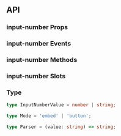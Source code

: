 ## API

### input-number Props

<field-table :data="inputNumberProps"/>

### input-number Events

<field-table :data="inputNumberEvents" type="emits" />

### input-number Methods

<field-table :data="inputNumberMethods" type="methods" />

### input-number Slots

<field-table :data="inputNumberSlots"  type="slots"/>

### Type

```typescript
type InputNumberValue = number | string;

type Mode = 'embed' | 'button';

type Parser = (value: string) => string;
```

<script setup>
import { ref } from 'vue';

const inputNumberProps = ref([
  {
    name: 'model-value (v-model)',
    desc: '绑定值',
    type: 'InputNumberValue',
    value: '-',
  },
  {
    name: 'default-value',
    desc: '默认值（非受控模式）',
    type: 'InputNumberValue',
    value: "''",
  },
  {
    name: 'mode',
    desc: '模式（embed：按钮内嵌模式，button：左右按钮模式）',
    type: "Mode",
    value: "'embed'",
  },
  {
    name: 'precision',
    desc: '数字精度',
    type: 'number',
    value: '-',
  },
  {
    name: 'step',
    desc: '数字变化步长',
    type: 'number',
    value: '1',
  },
  {
    name: 'disabled',
    desc: '是否禁用',
    type: 'boolean',
    value: 'false',
  },
  {
    name: 'error',
    desc: '是否为错误状态',
    type: 'boolean',
    value: 'false',
  },
  {
    name: 'max',
    desc: '最大值',
    type: 'number',
    value: 'Infinity',
  },
  {
    name: 'min',
    desc: '最小值',
    type: 'number',
    value: '-Infinity',
  },
  {
    name: 'formatter',
    desc: '定义输入框展示值',
    type: 'Format<string>',
    value: '-',
    href:'/guide/types'
  },
  {
    name: 'parser',
    desc: '从 formatter 转换为数字，和 formatter 搭配使用',
    type: 'Parser',
    value: '-',
  },
  {
    name: 'placeholder',
    desc: '输入框提示文字',
    type: 'string',
    value: '-',
  },
  {
    name: 'hide-button',
    desc: '是否隐藏按钮',
    type: 'boolean',
    value: 'false',
  },
  {
    name: 'size',
    desc: '输入框大小',
    type: "Size",
    value: "'medium'",
    href:"/guide/types"
  },
  {
    name: 'allow-clear',
    desc: '是否允许清空输入框',
    type: 'boolean',
    value: 'false',
  },
  {
    name: 'read-only',
    desc: '只读',
    type: 'boolean',
    value: 'false',
  },
  {
    name: 'input-attrs',
    desc: '内部 input 元素的属性',
    type: 'object',
    value: '-',
  },
]);

const inputNumberEvents = ref([
  {
    name: 'change',
    desc: '值发生改变时触发',
    type: {
      value: 'InputNumberValue',
      ev: 'Event'
    },
    value: '-',
  },
  {
    name: 'focus',
    desc: '输入框获取焦点时触发',
    type: {
      ev: 'FocusEvent'
    },
    value: '-',
  },
  {
    name: 'blur',
    desc: '输入框失去焦点时触发',
    type: {
      ev: 'FocusEvent'
    },
    value: '-',
  },
  {
    name: 'clear',
    desc: '用户点击清除按钮时触发',
    type: {
      ev: 'Event'
    },
    value: '-',
  },
  {
    name: 'input',
    desc: '输入时触发',
    type: {
      value: 'InputNumberValue',
      ev: 'Event'
    },
    value: '-',
  },
  {
    name: 'keydown',
    desc: '按下键盘时触发',
    type: {
      ev: 'KeyboardEvent'
    },
    value: '-',
  },
]);

const inputNumberMethods = ref([
  {
    name: 'focus',
    desc: '使输入框获取焦点',
    type: '-',
    value: '-',
  },
  {
    name: 'blur',
    desc: '使输入框失去焦点',
    type: '-',
    value: '-',
  },
]);

const inputNumberSlots = ref([
  {
    name: 'minus',
    desc: '数值减少图标',
    type: '-',
    value: '-',
  },
  {
    name: 'plus',
    desc: '数值增加图标',
    type: '-',
    value: '-',
  },
  {
    name: 'append',
    desc: '后置标签',
    type: '-',
    value: '-',
  },
  {
    name: 'prepend',
    desc: '前置标签',
    type: '-',
    value: '-',
  },
  {
    name: 'suffix',
    desc: '后缀',
    type: '-',
    value: '-',
  },
  {
    name: 'prefix',
    desc: '前缀',
    type: '-',
    value: '-',
  },
]);
</script>
